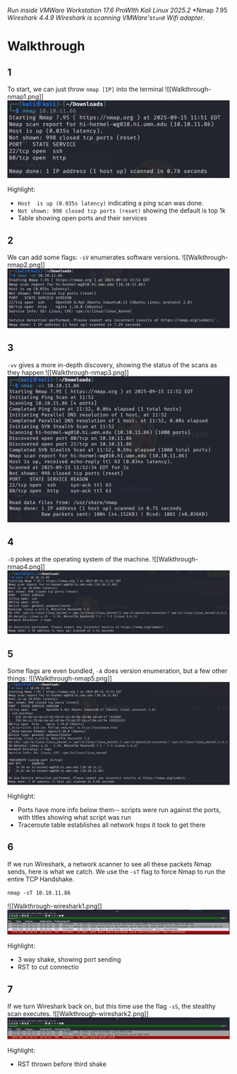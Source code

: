*Run inside VMWare Workstation 17.6 ProWIth Kali Linux 2025.2*
*Nmap 7.95
*Wireshark 4.4.9*
*Wireshark is scanning VMWare's`tun0` Wifi adapter*.

# Walkthrough

## 1
To start, we can just throw `nmap [IP]` into the terminal
![[Walkthrough-nmap1.png]]
![Example 1](https://github.com/braedenbucher/GopherHack-Security-Presentations/blob/main/nmap/images/Walkthrough-nmap1.png)

Highlight:
- `Host  is up (0.035s latency)` indicating a ping scan was done.
- `Not shown: 998 closed tcp ports (reset)` showing the default is top 1k
- Table showing open ports and their services

## 2
We can add some flags: `-sV` enumerates software versions.
![[Walkthrough-nmap2.png]]
![Example 2](https://github.com/braedenbucher/GopherHack-Security-Presentations/blob/main/nmap/images/Walkthrough-nmap2.png)

## 3
`-vv` gives a more in-depth discovery, showing the status of the scans  as they happen
![[Walkthrough-nmap3.png]]
![Example 3](https://github.com/braedenbucher/GopherHack-Security-Presentations/blob/main/nmap/images/Walkthrough-nmap3.png)

## 4
`-O`  pokes at the operating system of the machine.
![[Walkthrough-nmap4.png]]
![Example 4](https://github.com/braedenbucher/GopherHack-Security-Presentations/blob/main/nmap/images/Walkthrough-nmap4.png)

## 5
Some flags are even bundled, `-A` does version enumeration, but a few other things:
![[Walkthrough-nmap5.png]]
![Example 5](https://github.com/braedenbucher/GopherHack-Security-Presentations/blob/main/nmap/images/Walkthrough-nmap5.png)

Highlight:
- Ports have more info below them-- scripts were run against the ports, with titles showing what script was run
- Traceroute table establishes all network hops it took to get there


## 6
If we run Wireshark, a network scanner to see all these packets Nmap sends, here is what we catch. We use the `-sT` flag to force Nmap to run the  entire TCP Handshake.

```
nmap -sT 10.10.11.86
```
![[Walkthrough-wireshark1.png]]
![Example 6](https://github.com/braedenbucher/GopherHack-Security-Presentations/blob/main/nmap/images/Walkthrough-wireshark1.png)

Highlight:
- 3 way shake, showing port sending
- RST to cut connectio

## 7
If we turn Wireshark back on, but this time use the flag `-sS`, the stealthy scan executes.
![[Walkthrough-wireshark2.png]]
![Example 7](https://github.com/braedenbucher/GopherHack-Security-Presentations/blob/main/nmap/images/Walkthrough-wireshark2.png)

Highlight:
- RST thrown before third shake
